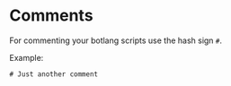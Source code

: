 # Comments

For commenting your botlang scripts use the hash sign `#`.

Example:

```
# Just another comment
```
